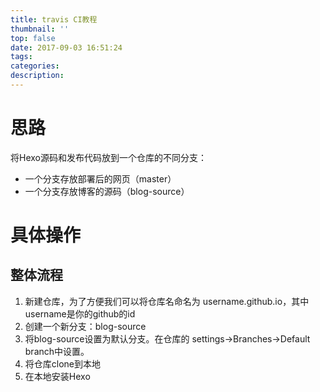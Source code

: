 ```yaml
---
title: travis CI教程
thumbnail: ''
top: false
date: 2017-09-03 16:51:24
tags:
categories:
description:
---
```

# 思路
将Hexo源码和发布代码放到一个仓库的不同分支：
- 一个分支存放部署后的网页（master）
- 一个分支存放博客的源码（blog-source）

# 具体操作
## 整体流程
1. 新建仓库，为了方便我们可以将仓库名命名为 username.github.io，其中username是你的github的id
1. 创建一个新分支：blog-source
1. 将blog-source设置为默认分支。在仓库的 settings->Branches->Default branch中设置。
1. 将仓库clone到本地
1. 在本地安装Hexo
